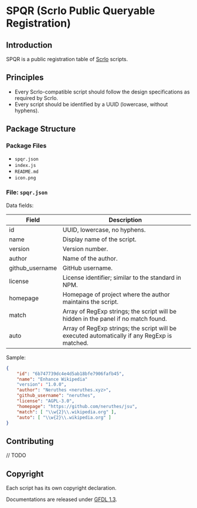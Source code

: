 # SPQR (Scrlo Public Queryable Registration)

## Introduction

SPQR is a public registration table of [Scrlo](https://github.com/neruthes/Scrlo) scripts.

## Principles

- Every Scrlo-compatible script should follow the design specifications as required by Scrlo.
- Every script should be identified by a UUID (lowercase, without hyphens).

## Package Structure

### Package Files

- `spqr.json`
- `index.js`
- `README.md`
- `icon.png`

### File: `spqr.json`

Data fields:

Field			| Description
--------------- | -----------
id              | UUID, lowercase, no hyphens.
name            | Display name of the script.
version         | Version number.
author          | Name of the author.
github_username | GitHub username.
license         | License identifier; similar to the standard in NPM.
homepage        | Homepage of project where the author maintains the script.
match           | Array of RegExp strings; the script will be hidden in the panel if no match found.
auto            | Array of RegExp strings; the script will be executed automatically if any RegExp is matched.

Sample:

```json
{
	"id": "6b747739dc4e4d5ab18bfe7906fafb45",
	"name": "Enhance Wikipedia"
	"version": "1.0.0",
	"author": "Neruthes <neruthes.xyz>",
	"github_username": "neruthes",
	"license": "AGPL-3.0",
	"homepage": "https://github.com/neruthes/jsu",
	"match": [ "\\w{2}\\.wikipedia.org" ],
	"auto": [ "\\w{2}\\.wikipedia.org" ]
}
```

## Contributing

// TODO

## Copyright

Each script has its own copyright declaration.

Documentations are released under [GFDL 1.3](https://www.gnu.org/licenses/fdl-1.3.html).
